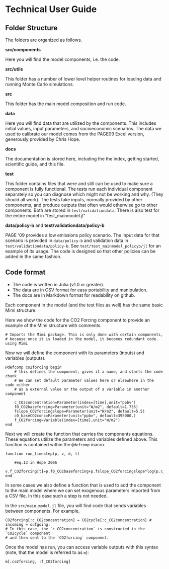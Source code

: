 # Technical User Guide

## Folder Structure

The folders are organized as follows.

**src/components**

Here you will find the model components, i.e. the code.

**src/utils**

This folder has a number of lower level helper routines for loading data and running Monte Carlo simulations.

**src**

This folder has the main model composition and run code.

**data**

Here you will find data that are utilized by the components. This
includes initial values, input parameters, and socioeconomic
scenarios. The data we used to calibrate our model comes from the
PAGE09 Excel version, generously provided by Chris Hope.

**docs**

The documentation is stored here, including the the index, getting
started, scientific guide, and this file.

**test**

This folder contains files that were and still can be used to make
sure a component is fully functional. The tests run each individual
component separately so you can diagnose which might not be working
and why. (They should all work). The tests take inputs, normally
provided by other components, and produce outputs that often would
otherwise go to other components. Both are stored in
`test/validationdata`. There is also test for the entire model in "test_mainmodel.jl"

**data/policy-b** and **test/validationdata/policy-b**

PAGE '09 provides a low emissions policy scenario.  The input data for
that scenario is provided in `data/policy-b` and validation data in
`test/validationdata/policy-b`.  See `test/test_mainmodel_policyb/jl`
for an example of its usage.  The code is designed so that other
policies can be added in the same fashion.

## Code format

 - The code is written in Julia (v1.0 or greater).
 - The data are in CSV format for easy portability and manipulation.
 - The docs are in Markdown format for readability on github.

Each component in the model (and the test files as well) has the same basic Mimi structure.

Here we show the code for the CO2 Forcing component to provide an example of the Mimi structure with comments.

```
# Imports the Mimi package. This is only done with certain components,
# because once it is loaded in the model, it becomes redundant code.
using Mimi
```

Now we will define the component with its parameters (inputs) and
variables (outputs).

```
@defcomp co2forcing begin 
    # this defines the component, gives it a name, and starts the code chunk
    # We can set default parameter values here or elsewhere in the code either 
    # as a external value or the output of a variable in another component

    c_CO2concentration=Parameter(index=[time],unit="ppbv")
    f0_CO2baseforcing=Parameter(unit="W/m2", default=1.735)
    fslope_CO2forcingslope=Parameter(unit="W/m2", default=5.5)
    c0_baseCO2conc=Parameter(unit="ppbv", default=395000.)
    f_CO2forcing=Variable(index=[time],unit="W/m2")
end
```

Next we will create the function that carries the components equations. These equations utilize the parameters and variables defined above.  This function is contained within the `@defcomp` macro.

```
function run_timestep(p, v, d, t)

    #eq.13 in Hope 2006
    v.f_CO2forcing[t]=p.f0_CO2baseforcing+p.fslope_CO2forcingslope*log(p.c_CO2concentration[t]/p.c0_baseCO2conc)
end
```

In some cases we also define a function that is used to add the component to the main model
where we can set exogenous parameters imported from a CSV file.  In this case such
a step is not needed.


In the `src/main_model.jl` file, you will find code that sends variables between components. For example,

```
CO2forcing[:c_CO2concentration] = CO2cycle[:c_CO2concentration] # incoming = outgoing.
# In this case, the `c_CO2concentration` is constructed in the `CO2cycle` component
# and then sent to the `CO2forcing` component.
```

Once the model has run, you can access variable outputs with this
syntax (note, that the model is referred to as `m`):

```
m[:co2forcing, :f_CO2forcing]
```
